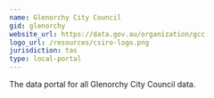 ```yaml
---
name: Glenorchy City Council
gid: glenorchy
website_url: https://data.gov.au/organization/gcc
logo_url: /resources/csiro-logo.png
jurisdiction: tas
type: local-portal
---
```


The data portal for all Glenorchy City Council data.